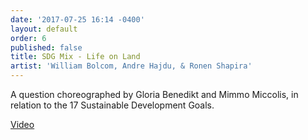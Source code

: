 ```yaml
---
date: '2017-07-25 16:14 -0400'
layout: default
order: 6
published: false
title: SDG Mix - Life on Land
artist: 'William Bolcom, Andre Hajdu, & Ronen Shapira'
---
```

A question choreographed by Gloria Benedikt and Mimmo Miccolis, in relation to the 17 Sustainable Development Goals.

[Video](https://www.youtube.com/watch?v=1nO1i7aDp7g&index=5&list=PLprXkx-4Du8LdfgRFaO1_ldJE0nvgHUcC)
